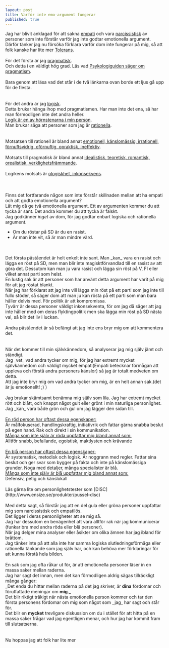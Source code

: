 ```yaml
---
layout: post
title: Varför inte emo-argument fungerar
published: true
---
```


Jag har blivit anklagad för att sakna [empati](http://sv.wikipedia.org/wiki/Empati) och vara [narcissistisk](http://sv.wikipedia.org/wiki/Narcissistisk_personlighetsst%C3%B6rning) av personer som inte förstår varför jag inte godtar emotionella argument. 
Därför tänker jag nu försöka förklara varför dom inte fungerar på mig, så att folk kanske har lite mer [Tolerans](http://dogshittaco.github.io/Tolerance/).<br/>
<br/>
För det första är jag [pragmatisk](http://sv.wiktionary.org/wiki/pragmatisk).<br/>
Och detta i en väldigt hög grad. Läs vad [Psykologiguiden säger om pragmatism](http://www.psykologiguiden.se/www/pages/?Lookup=pragmatism).<br/>
<br/>
Bara genom att läsa vad det står i de två länkarna ovan borde ett ljus gå upp för de flesta.<br/>
<br/>
<br/>
För det andra är jag [logisk](http://sv.wiktionary.org/wiki/logisk).<br/>
Detta brukar hänga ihop med pragmatismen. Har man inte det ena, så har man förmodligen inte det andra heller.<br/>
[Logik är en av hörnstenarna i min person](http://sv.wikipedia.org/wiki/Logik).<br/>
Man brukar säga att personer som jag är [rationella](http://g3.spraakdata.gu.se/saob/show.phtml?filenr=1/206/205.html).<br/>
<br />
<br/>
Motsatsen till rationell är bland annat [emotionell, känslomässig, irrationell, förnuftsvidrig, oförnuftig, opraktisk, ineffektiv](http://antonym.se/rationell).<br/>
<br/>
Motsats till pragmatisk är bland annat [idealistisk, teoretisk, romantisk, orealistisk, verklighetsfrämmande](http://antonym.se/pragmatisk).<br/>
<br/>
Logikens motsats är [ologiskhet, inkonsekvens](http://antonym.se/logik).<br/>
<br/>
<br/>
<br/>
Finns det fortfarande någon som inte förstår skillnaden mellan att ha empati och att godta emotionella argument?<br />
Låt mig då ge två emotionella argument. Ett av argumenten kommer du att tycka är sant. Det andra kommer du att tycka är falskt. <br/>
Jag godkänner _inget_ av dom, för jag godtar enbart logiska och rationella argument.<br/>
<ul>
<li>
Om du röstar på SD är du en rasist.<br/>
</li>
<li>
Är man inte vit, så är man mindre värd.<br/>
</li>
</ul>
<br/>
<br/>
Det första påståendet är helt enkelt inte sant. Man _kan_ vara en rasist och lägga en röst på SD, men man blir inte magisktförvandlad till en rasist av att göra det. Dessutom kan man ju vara rasist och lägga sin röst på V, FI eller vilket annat parti som helst.<br/>
En lustig sak är att personer som har använt detta argument har varit på mig för att jag röstat blankt.<br/>
När jag har förklarat att jag inte vill lägga min röst på ett parti som jag inte till fullo stöder, så säger dom att man ju kan rösta på ett parti som man bara håller delvis med. För politik är att kompromissa.<br/>
Tyvärr är dessa personer väldigt inkonsekventa, för om jag då säger att jag inte håller med om deras flyktingpolitik men ska lägga min röst på SD nästa val, så blir det liv i luckan.<br/>
<br/>
Andra påståendet är så befängt att jag inte ens bryr mig om att kommentera det.<br />
<br/>
<br/>
När det kommer till min självkännedom, så analyserar jag mig själv jämt och ständigt.<br/>
Jag _vet_ vad andra tycker om mig, för jag har extremt mycket självkännedom och väldigt mycket empati(Empati betecknar förmågan att uppleva och förstå andra personers känslor) så jag är totalt medveten om detta.<br/>
Att jag inte bryr mig om vad andra tycker om mig, är en helt annan sak.(det är ju emotionellt! ;) ) <br/>
<br />
Jag brukar skämtsamt benämna mig själv som lila. Jag har extremt mycket rött och blått, och knappt något gult eller grönt i min naturliga personlighet. Jag _kan_ vara både grön och gul om jag lägger den sidan till.<br/>
<br/>
<u>En röd person har oftast dessa egenskaper:</u><br/>
Är målfokuserad, handlingskraftig, initiativrik och fattar gärna snabba beslut på egen hand. Rak och direkt i sin kommunikation.<br/>
<u>Många som inte själv är röda uppfattar mig bland annat som:</u><br/>
Alltför snabb, befallande, egoistisk, maktlysten och krävande<br/>
<br/>
<u>En blå person har oftast dessa egenskaper:</u><br/>
Är systematisk, metodisk och logisk. Är noggrann med regler. Fattar sina beslut och ger svar som bygger på fakta och inte på känslomässiga grunder. Noga med detaljer, många specialister är blå.<br/>
<u>Många som inte själv är blå uppfattar mig bland annat som:</u><br/>
Defensiv, petig och känslokall<br/>
<br/>
Läs gärna lite om personlighetstester som [DISC](http://www.ensize.se/produkter/pussel-disc)<br/>
<br/>
Med detta sagt, så förstår jag att en del gula eller gröna personer uppfattar mig som narcissistisk och empatilös. <br/>
Det ligger i deras personligheter att se mig så.<br/>
Jag har dessutom en benägenhet att vara alltför rak när jag kommunicerar (funkar bra med andra röda eller blå personer). <br/>
När jag delger mina analyser eller åsikter om olika ämnen har jag ibland för bråttom.<br/>
Jag tänker inte på att alla inte har samma logiska slutledningsförmåga eller rationella tänkande som jag själv har, och kan behöva mer förklaringar för att kunna förstå hela bilden.<br/>
<br/>
En sak som jag ofta råkar ut för, är att emotionella personer läser in en massa saker mellan raderna. <br/>
Jag har sagt det innan, men det kan förmodligen aldrig sägas tillräckligt många gånger:<br/>
_Det enda du hittar mellan raderna på det jag skriver, är <b>dina</b> fördomar och förutfattade meningar om <b>mig</b>._<br/>
Det blir riktigt tråkigt när nästa emotionella person kommer och tar den första personens fördomar om mig som något som _jag_ har sagt och står för.<br/>
Det blir en <b>mycket</b> trevligare diskussion om du i stället för att hitta på en massa saker frågar vad jag egentligen menar, och hur jag har kommit fram till slutsatserna.<br/>
<br/>
<br/>
Nu hoppas jag att folk har lite mer